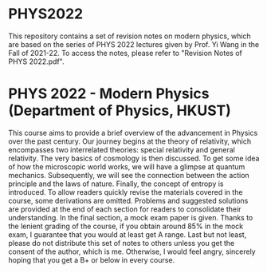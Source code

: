 # PHYS2022
This repository contains a set of revision notes on modern physics, which are based on the series of PHYS 2022 lectures given by Prof. Yi Wang in the Fall of 2021-22. To access the notes, please refer to "Revision Notes of PHYS 2022.pdf".

# PHYS 2022 - Modern Physics (Department of Physics, HKUST)
This course aims to provide a brief overview of the advancement in Physics over the past century. Our journey begins at the theory of relativity, which encompasses two interrelated theories: special relativity and general relativity. The very basics of cosmology is then discussed. To get some idea of how the microscopic world works, we will have a glimpse at quantum mechanics. Subsequently, we will see the connection between the action principle and the laws of nature. Finally, the concept of entropy is introduced.
To allow readers quickly revise the materials covered in the course, some derivations are omitted. Problems and suggested solutions are provided at the end of each section for readers to consolidate their understanding. In the final section, a mock exam paper is given. Thanks to the lenient grading of the course, if you obtain around 85% in the mock exam, I guarantee that you would at least get A range.
Last but not least, please do not distribute this set of notes to others unless you get the consent of the author, which is me. Otherwise, I would feel angry, sincerely hoping that you get a B+ or below in every course.
